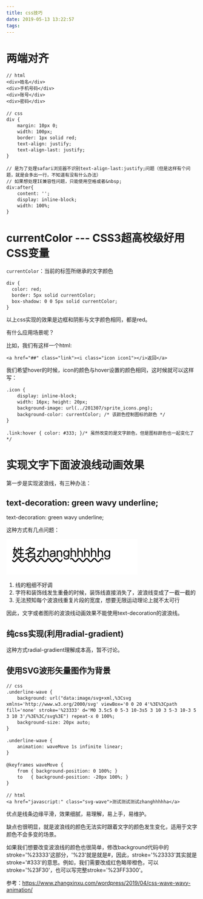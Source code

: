 ```yaml
---
title: css技巧
date: 2019-05-13 13:22:57
tags:
---
```

# 两端对齐

```
// html
<div>姓名</div>
<div>手机号码</div>
<div>账号</div>
<div>密码</div>

// css
div {
    margin: 10px 0;
    width: 100px;
    border: 1px solid red;
    text-align: justify;
    text-align-last: justify;
}

// 是为了处理safari浏览器不识别text-align-last:justify;问题（但是这样有个问题，就是会多出一行，不知道有没有什么办法）
// 如果想处理IE兼容性问题，只能使用空格或者&nbsp;
div:after{
    content: '';
    display: inline-block;
    width: 100%;
}

```

# currentColor --- CSS3超高校级好用CSS变量
`currentColor`：当前的标签所继承的文字颜色

```
div {
  color: red;
  border: 5px solid currentColor;
  box-shadow: 0 0 5px solid currentColor;
}
```

以上css实现的效果是边框和阴影与文字颜色相同，都是red。

有什么应用场景呢？

比如，我们有这样一个html:

```
<a href="##" class="link"><i class="icon icon1"></i>返回</a>
```

我们希望hover的时候，icon的颜色与hover设置的颜色相同，这时候就可以这样写：

```
.icon {
    display: inline-block;
    width: 16px; height: 20px;
    background-image: url(../201307/sprite_icons.png);
    background-color: currentColor; /* 该颜色控制图标的颜色 */
}

.link:hover { color: #333; }/* 虽然改变的是文字颜色，但是图标颜色也一起变化了 */
```

# 实现文字下面波浪线动画效果
第一步是实现波浪线，有三种办法：

## text-decoration: green wavy underline;
text-decoration: green wavy underline;

这种方式有几点问题：

![text-decoration](https://github.com/xixizhangfe/markdownImages/blob/master/text-decoration@2x.png?raw=true)

1. 线的粗细不好调
2. 字符和装饰线发生重叠的时候，装饰线直接消失了，波浪线变成了一截一截的
3. 无法预知每个波浪线重复片段的宽度，想要无限运动理论上就不太可行

因此，文字或者图形的波浪线动画效果不能使用text-decoration的波浪线。

## 纯css实现(利用radial-gradient)
这种方式radial-gradient理解成本高，暂不讨论。

## 使用SVG波形矢量图作为背景
```
// css
.underline-wave {
    background: url("data:image/svg+xml,%3Csvg xmlns='http://www.w3.org/2000/svg' viewBox='0 0 20 4'%3E%3Cpath fill='none' stroke='%23333' d='M0 3.5c5 0 5-3 10-3s5 3 10 3 5-3 10-3 5 3 10 3'/%3E%3C/svg%3E") repeat-x 0 100%;
    background-size: 20px auto;
}

.underline-wave {
    animation: waveMove 1s infinite linear;
}

@keyframes waveMove {
    from { background-position: 0 100%; }
    to   { background-position: -20px 100%; }
}

// html
<a href="javascript:" class="svg-wave">测试测试测试zhanghhhhha</a>
```

优点是线条边缘平滑，效果细腻，易理解，易上手，易维护。

缺点也很明显，就是波浪线的颜色无法实时跟着文字的颜色发生变化，适用于文字颜色不会多变的场景。

如果我们想要改变波浪线的颜色也很简单，修改background代码中的stroke='%23333'这部分，'%23'就是就是#，因此，stroke='%23333'其实就是stroke='#333'的意思。例如，我们需要改成红色略带橙色，可以stroke='%23F30'，也可以写完整stroke='%23FF3300'。


参考：https://www.zhangxinxu.com/wordpress/2019/04/css-wave-wavy-animation/










